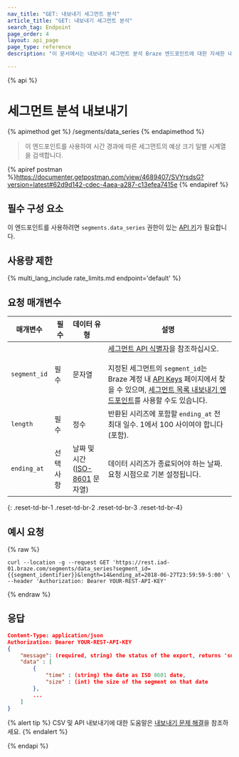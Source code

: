 ```yaml
---
nav_title: "GET: 내보내기 세그먼트 분석"
article_title: "GET: 내보내기 세그먼트 분석"
search_tag: Endpoint
page_order: 4
layout: api_page
page_type: reference
description: "이 문서에서는 내보내기 세그먼트 분석 Braze 엔드포인트에 대한 자세한 내용을 설명합니다."

---
```

{% api %}
# 세그먼트 분석 내보내기
{% apimethod get %}
/segments/data_series
{% endapimethod %}

> 이 엔드포인트를 사용하여 시간 경과에 따른 세그먼트의 예상 크기 일별 시계열을 검색합니다.

{% apiref postman %}https://documenter.getpostman.com/view/4689407/SVYrsdsG?version=latest#62d9d142-cdec-4aea-a287-c13efea7415e {% endapiref %}

## 필수 구성 요소

이 엔드포인트를 사용하려면 `segments.data_series` 권한이 있는 [API 키]({{site.baseurl}}/api/basics#rest-api-key/)가 필요합니다.

## 사용량 제한

{% multi_lang_include rate_limits.md endpoint='default' %}

## 요청 매개변수

| 매개변수 | 필수 | 데이터 유형 | 설명 |
| --------- | -------- | --------- | ----------- |
| `segment_id` | 필수 | 문자열 | [세그먼트 API 식별자]({{site.baseurl}}/api/identifier_types/)을 참조하십시오.<br><br> 지정된 세그먼트의 `segment_id`는 Braze 계정 내 [API Keys]({{site.baseurl}}/user_guide/administrative/app_settings/api_settings_tab/) 페이지에서 찾을 수 있으며, [세그먼트 목록 내보내기 엔드포인트]({{site.baseurl}}/api/endpoints/export/segments/get_segment/)를 사용할 수도 있습니다.  |
| `length` | 필수 | 정수 | 반환된 시리즈에 포함할 `ending_at` 전 최대 일수. 1에서 100 사이여야 합니다(포함). |
| `ending_at` | 선택 사항 | 날짜 및 시간 <br>([ISO-8601](https://en.wikipedia.org/wiki/ISO_8601) 문자열) | 데이터 시리즈가 종료되어야 하는 날짜. 요청 시점으로 기본 설정됩니다. |
{: .reset-td-br-1 .reset-td-br-2 .reset-td-br-3  .reset-td-br-4}

## 예시 요청
{% raw %}
```
curl --location -g --request GET 'https://rest.iad-01.braze.com/segments/data_series?segment_id={{segment_identifier}}&length=14&ending_at=2018-06-27T23:59:59-5:00' \
--header 'Authorization: Bearer YOUR-REST-API-KEY'
```
{% endraw %}

## 응답

```json
Content-Type: application/json
Authorization: Bearer YOUR-REST-API-KEY
{
    "message": (required, string) the status of the export, returns 'success' when completed without errors,
    "data" : [
        {
            "time" : (string) the date as ISO 8601 date,
            "size" : (int) the size of the segment on that date
        },
        ...
    ]
}
```

{% alert tip %}
CSV 및 API 내보내기에 대한 도움말은 [내보내기 문제 해결]({{site.baseurl}}/user_guide/data_and_analytics/export_braze_data/export_troubleshooting/)을 참조하세요.
{% endalert %}

{% endapi %}
